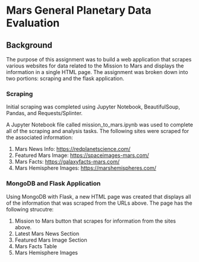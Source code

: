 # Mars General Planetary Data Evaluation 

## Background 

The purpose of this assignment was to build a web application that scrapes various websites for data related to the Mission to Mars and displays the information in a single HTML page. The assignment was broken down into two portions: scraping and the flask application. 

### Scraping 

Initial scraping was completed using Jupyter Notebook, BeautifulSoup, Pandas, and Requests/Splinter.

A Jupyter Notebook file called mission_to_mars.ipynb was used to complete all of the scraping and analysis tasks. The following sites were scraped for the associated information:

1. Mars News Info: https://redplanetscience.com/
2. Featured Mars Image: https://spaceimages-mars.com/
3. Mars Facts: https://galaxyfacts-mars.com/
4. Mars Hemisphere Images: https://marshemispheres.com/


### MongoDB and Flask Application

Using MongoDB with Flask, a new HTML page was created that displays all of the information that was scraped from the URLs above. The page has the following strucutre:

1. Mission to Mars button that scrapes for information from the sites above.
2. Latest Mars News Section
3. Featured Mars Image Section
4. Mars Facts Table
5. Mars Hemisphere Images 




